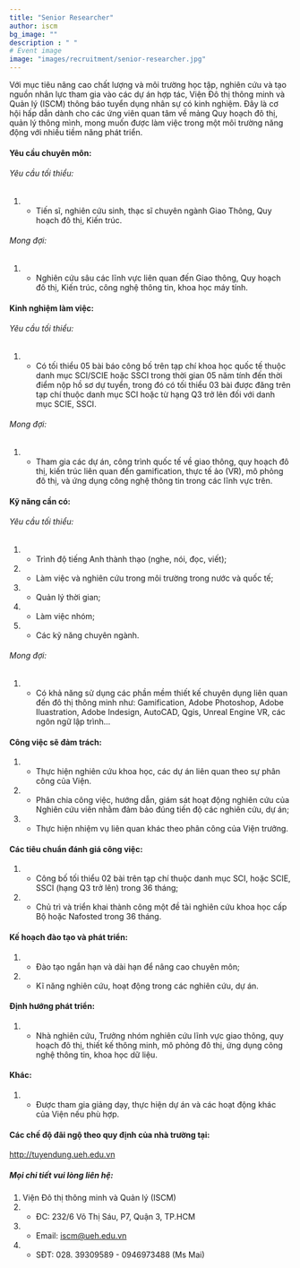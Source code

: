 ```yaml
---
title: "Senior Researcher"
author: iscm
bg_image: ""
description : " "
# Event image
image: "images/recruitment/senior-researcher.jpg"
---
```

  
Với mục tiêu nâng cao chất lượng và môi trường học tập, nghiên cứu và tạo nguồn nhân lực tham gia vào các dự án hợp tác, Viện Đô thị thông minh và Quản lý (ISCM) thông báo tuyển dụng nhân sự có kinh nghiệm. Đây là cơ hội hấp dẫn dành cho các ứng viên quan tâm về mảng Quy hoạch đô thị, quản lý thông mình, mong muốn được làm việc trong một môi trường năng động với nhiều tiềm năng phát triển. 
  
#### Yêu cầu chuyên môn:
###### Yêu cầu tối thiểu:
1. - Tiến sĩ, nghiên cứu sinh, thạc sĩ chuyên ngành Giao Thông, Quy hoạch đô thị, Kiến trúc.
  
###### Mong đợi:
1. - Nghiên cứu sâu các lĩnh vực liên quan đến Giao thông, Quy hoạch đô thị, Kiến trúc, công nghệ thông tin, khoa học máy tính.
  
#### Kinh nghiệm làm việc:
###### Yêu cầu tối thiểu:
1. - Có tối thiểu 05 bài báo công bố trên tạp chí khoa học quốc tế thuộc danh mục SCI/SCIE hoặc SSCI trong thời gian 05 năm tính đến thời điểm nộp hồ sơ dự tuyển, trong đó có tối thiểu 03 bài được đăng trên tạp chí thuộc danh mục SCI hoặc từ hạng Q3 trở lên đối với danh mục SCIE, SSCI.
###### Mong đợi:
1. - Tham gia các dự án, công trình quốc tế về giao thông, quy hoạch đô thị, kiến trúc liên quan đến gamification, thực tế ảo (VR), mô phỏng đô thị, và ứng dụng công nghệ thông tin trong các lĩnh vực trên.
  
#### Kỹ năng cần có:
###### Yêu cầu tối thiểu:
1. - Trình độ tiếng Anh thành thạo (nghe, nói, đọc, viết);
2. - Làm việc và nghiên cứu trong môi trường trong nước và quốc tế;
3. - Quản lý thời gian;
4. - Làm việc nhóm;
5. - Các kỹ năng chuyên ngành.

###### Mong đợi:
1. - Có khả năng sử dụng các phần mềm thiết kế chuyên dụng liên quan đến đô thị thông minh như: Gamification, Adobe Photoshop, Adobe Iluastration, Adobe Indesign, AutoCAD, Qgis, Unreal Engine VR, các ngôn ngữ lập trình...
  
#### Công việc sẽ đảm trách:
1. - Thực hiện nghiên cứu khoa học, các dự án liên quan theo sự phân công của Viện.
2. - Phân chia công việc, hướng dẫn, giám sát hoạt động nghiên cứu của Nghiên cứu viên nhằm đảm bảo đúng tiến độ các nghiên cứu, dự án; 
3. - Thực hiện nhiệm vụ liên quan khác theo phân công của Viện trưởng.
  
#### Các tiêu chuẩn đánh giá công việc:
1. - Công bố tối thiểu 02 bài trên tạp chí thuộc danh mục SCI, hoặc SCIE, SSCI (hạng Q3 trở lên) trong 36 tháng;
2. - Chủ trì và triển khai thành công một đề tài nghiên cứu khoa học cấp Bộ hoặc Nafosted trong 36 tháng.
  
#### Kế hoạch đào tạo và phát triển:
1. - Đào tạo ngắn hạn và dài hạn để nâng cao chuyên môn; 
2. - Kĩ năng nghiên cứu, hoạt động trong các nghiên cứu, dự án.
  
#### Định hướng phát triển:
1. - Nhà nghiên cứu, Trưởng nhóm nghiên cứu lĩnh vực giao thông, quy hoạch đô thị, thiết kế thông minh, mô phỏng đô thị, ứng dụng công nghệ thông tin, khoa học dữ liệu.
  
#### Khác:
1. - Được tham gia giảng dạy, thực hiện dự án và các hoạt động khác của Viện nếu phù hợp.
  
#### Các chế độ đãi ngộ theo quy định của nhà trường tại:
http://tuyendung.ueh.edu.vn  
  
  ##### Mọi chi tiết vui lòng liên hệ:
1. Viện Đô thị thông minh và Quản lý (ISCM)
1. - ĐC: 232/6 Võ Thị Sáu, P7, Quận 3, TP.HCM
2. - Email: iscm@ueh.edu.vn
3. - SĐT: 028. 39309589 - 0946973488 (Ms Mai)